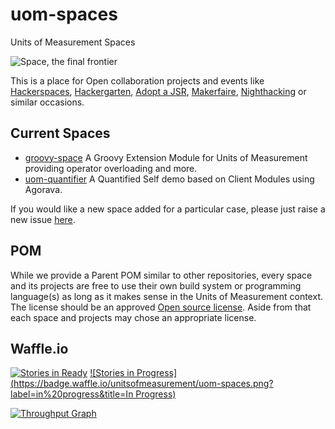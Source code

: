 # uom-spaces
Units of Measurement Spaces

![Space, the final frontier](http://orig08.deviantart.net/617f/f/2011/277/c/1/space_the_final_frontier_mr_by_glenroberson-d4bs47v.jpg)

This is a place for Open collaboration projects and events like [Hackerspaces](http://hackerspaces.org/), [Hackergarten](http://hackergarten.net/), [Adopt a JSR](https://java.net/projects/adoptajsr/pages/Home), [Makerfaire](http://makerfaire.com/), [Nighthacking](http://nighthacking.com/) or similar occasions.

## Current Spaces
* [groovy-space](./groovy-space) A Groovy Extension Module for Units of Measurement providing operator overloading and more.
* [uom-quantifier](./uom-quantifier) A Quantified Self demo based on Client Modules using Agorava.

If you would like a new space added for a particular case, please just raise a new issue [here](https://github.com/unitsofmeasurement/uom-spaces/issues).

## POM
While we provide a Parent POM similar to other repositories, every space and its projects are free to use their own build system or programming language(s) as long as it makes sense in the Units of Measurement context. The license should be an approved [Open source license](https://opensource.org/licenses). Aside from that each space and projects may chose an appropriate license.
<!--
[![Issue Stats](http://issuestats.com/github/unitsofmeasurement/uom-spaces/badge/issue)](http://issuestats.com/github/unitsofmeasurement/uom-spaces)
[![Issue Stats](http://issuestats.com/github/unitsofmeasurement/uom-spaces/badge/pr)](http://issuestats.com/github/unitsofmeasurement/uom-spaces)
-->
## Waffle.io
[![Stories in Ready](https://badge.waffle.io/unitsofmeasurement/uom-spaces.png?label=ready&title=Ready)](https://waffle.io/unitsofmeasurement/uom-spaces)
[![Stories in Progress](https://badge.waffle.io/unitsofmeasurement/uom-spaces.png?label=in%20progress&title=In Progress)](https://waffle.io/unitsofmeasurement/uom-spaces)

[![Throughput Graph](https://graphs.waffle.io/unitsofmeasurement/uom-spaces/throughput.svg)](https://waffle.io/unitsofmeasurement/uom-spaces/metrics)
